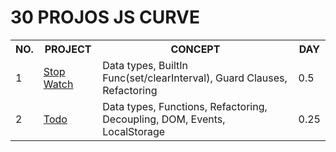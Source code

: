 # 30 PROJOS JS CURVE

<table>
  <tr>
    <th>NO.</th>
    <th>PROJECT</th>
    <th>CONCEPT</th>
    <th>DAY</th>
  </tr> 
  <tr>
    <td>1</td>
    <td><a href="https://github.com/maxthestranger/30-projos-js-curve/tree/main/stop_watch">Stop Watch</a></td>
    <td>Data types, BuiltIn Func(set/clearInterval), Guard Clauses, Refactoring</td>
    <td>0.5</td>
  </tr>
  <tr>
    <td>2</td>
    <td><a href="https://github.com/maxthestranger/30-projos-js-curve/tree/main/todo">Todo</a></td>
    <td>Data types, Functions, Refactoring, Decoupling, DOM, Events, LocalStorage</td>
    <td>0.25</td>
  </tr>  
</table>

